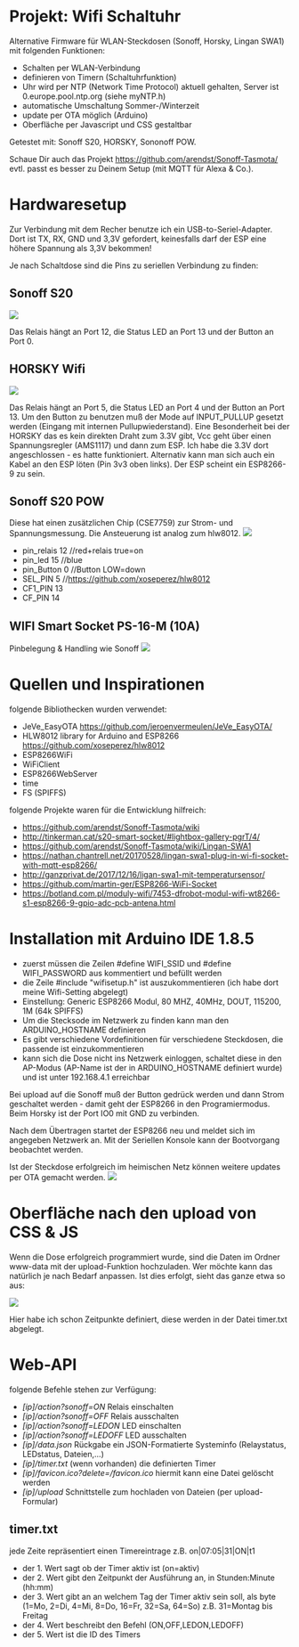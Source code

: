 # Projekt: Wifi Schaltuhr

Alternative Firmware für WLAN-Steckdosen (Sonoff, Horsky, Lingan SWA1) mit folgenden Funktionen:
* Schalten per WLAN-Verbindung
* definieren von Timern (Schaltuhrfunktion)
* Uhr wird per NTP (Network Time Protocol) aktuell gehalten, Server ist 0.europe.pool.ntp.org (siehe myNTP.h)
* automatische Umschaltung Sommer-/Winterzeit
* update per OTA möglich (Arduino)
* Oberfläche per Javascript und CSS gestaltbar

Getestet mit: Sonoff S20, HORSKY, Sononoff POW.

Schaue Dir auch das Projekt https://github.com/arendst/Sonoff-Tasmota/ evtl. passt es besser zu Deinem Setup (mit MQTT für Alexa & Co.).

# Hardwaresetup
Zur Verbindung mit dem Recher benutze ich ein USB-to-Seriel-Adapter. Dort ist TX, RX, GND und 3,3V gefordert, keinesfalls darf der ESP eine höhere Spannung als 3,3V bekommen!

Je nach Schaltdose sind die Pins zu seriellen Verbindung zu finden:

## Sonoff S20
![](https://raw.githubusercontent.com/polygontwist/ESP_sonoff_Schaltuhr/master/bilder/sonoff_platine.png)

Das Relais hängt an Port 12, die Status LED an Port 13 und der Button an Port 0.

## HORSKY Wifi
![](https://raw.githubusercontent.com/polygontwist/ESP_sonoff_Schaltuhr/master/bilder/platine_horsky_Lingan-SWA1.png)

Das Relais hängt an Port 5, die Status LED an Port 4 und der Button an Port 13. Um den Button zu benutzen muß der Mode auf INPUT_PULLUP gesetzt werden (Eingang mit internen Pullupwiederstand).
Eine Besonderheit bei der HORSKY das es kein direkten Draht zum 3.3V gibt, Vcc geht über einen Spannungsregler (AMS1117) und dann zum ESP. Ich habe die 3.3V dort angeschlossen - es hatte funktioniert. Alternativ kann man sich auch ein Kabel an den ESP löten (Pin 3v3 oben links).
Der ESP scheint ein ESP8266-9 zu sein.

## Sonoff S20 POW
Diese hat einen zusätzlichen Chip (CSE7759) zur Strom- und Spannungsmessung. Die Ansteuerung ist analog zum hlw8012.
![](https://raw.githubusercontent.com/polygontwist/ESP_sonoff_Schaltuhr/master/bilder/sonoffPOW_serial.jpg)
* pin_relais 12 //red+relais   true=on
* pin_led 15    //blue          
* pin_Button 0  //Button  LOW=down 
* SEL_PIN    5  //https://github.com/xoseperez/hlw8012
* CF1_PIN   13
* CF_PIN    14

## WIFI Smart Socket PS-16-M (10A)
Pinbelegung & Handling wie Sonoff
![](https://raw.githubusercontent.com/polygontwist/ESP_sonoff_Schaltuhr/master/bilder/wifi_smart_socket.jpg)

# Quellen und Inspirationen
folgende Bibliothecken wurden verwendet:
* JeVe_EasyOTA https://github.com/jeroenvermeulen/JeVe_EasyOTA/
* HLW8012 library for Arduino and ESP8266 https://github.com/xoseperez/hlw8012
* ESP8266WiFi
* WiFiClient
* ESP8266WebServer
* time
* FS (SPIFFS)

folgende Projekte waren für die Entwicklung hilfreich: 
* https://github.com/arendst/Sonoff-Tasmota/wiki
* http://tinkerman.cat/s20-smart-socket/#lightbox-gallery-pgrT/4/
* https://github.com/arendst/Sonoff-Tasmota/wiki/Lingan-SWA1
* https://nathan.chantrell.net/20170528/lingan-swa1-plug-in-wi-fi-socket-with-mqtt-esp8266/
* http://ganzprivat.de/2017/12/16/ligan-swa1-mit-temperatursensor/
* https://github.com/martin-ger/ESP8266-WiFi-Socket
* https://botland.com.pl/moduly-wifi/7453-dfrobot-modul-wifi-wt8266-s1-esp8266-9-gpio-adc-pcb-antena.html


# Installation mit Arduino IDE 1.8.5
* zuerst müssen die Zeilen #define WIFI_SSID und #define WIFI_PASSWORD aus kommentiert und befüllt werden
* die Zeile #include "wifisetup.h" ist auszukommentieren (ich habe dort meine Wifi-Setting abgelegt)
* Einstellung: Generic ESP8266 Modul, 80 MHZ, 40MHz, DOUT, 115200, 1M (64k SPIFFS)
* Um die Stecksode im Netzwerk zu finden kann man den ARDUINO_HOSTNAME definieren
* Es gibt verschiedene Vordefinitionen für verschiedene Steckdosen, die passende ist einzukommentieren
* kann sich die Dose nicht ins Netzwerk einloggen, schaltet diese in den AP-Modus (AP-Name ist der in ARDUINO_HOSTNAME definiert wurde) und ist unter 192.168.4.1 erreichbar

Bei upload auf die Sonoff muß der Button gedrück werden und dann Strom geschaltet werden - damit geht der ESP8266 in den Programiermodus.
Beim Horsky ist der Port IO0 mit GND zu verbinden.

Nach dem Übertragen startet der ESP8266 neu und meldet sich im angegeben Netzwerk an. Mit der Seriellen Konsole kann der Bootvorgang beobachtet werden.

Ist der Steckdose erfolgreich im heimischen Netz können weitere updates per OTA gemacht werden.
![](https://github.com/polygontwist/ESP_sonoff_Schaltuhr/blob/master/bilder/ota-port.png)

# Oberfläche nach den upload von CSS & JS
Wenn die Dose erfolgreich programmiert wurde, sind die Daten im Ordner www-data mit der upload-Funktion hochzuladen. Wer möchte kann das natürlich je nach Bedarf anpassen. Ist dies erfolgt, sieht das ganze etwa so aus:

![](https://github.com/polygontwist/ESP_sonoff_Schaltuhr/blob/master/bilder/screen01.png)

Hier habe ich schon Zeitpunkte definiert, diese werden in der Datei timer.txt abgelegt.

# Web-API
folgende Befehle stehen zur Verfügung:
* *[ip]/action?sonoff=ON* Relais einschalten
* *[ip]/action?sonoff=OFF* Relais ausschalten
* *[ip]/action?sonoff=LEDON* LED einschalten
* *[ip]/action?sonoff=LEDOFF* LED ausschalten
* *[ip]/data.json* Rückgabe ein JSON-Formatierte Systeminfo (Relaystatus, LEDstatus, Dateien,...)
* *[ip]/timer.txt* (wenn vorhanden) die definierten Timer
* *[ip]/favicon.ico?delete=/favicon.ico* hiermit kann eine Datei gelöscht werden
* *[ip]/upload* Schnittstelle zum hochladen von Dateien (per upload-Formular)
  
## timer.txt
jede Zeite repräsentiert einen Timereintrage z.B. on|07:05|31|ON|t1
* der 1. Wert sagt ob der Timer aktiv ist (on=aktiv)
* der 2. Wert gibt den Zeitpunkt der Ausführung an, in Stunden:Minute (hh:mm)
* der 3. Wert gibt an an welchem Tag der Timer aktiv sein soll, als byte (1=Mo, 2=Di, 4=Mi, 8=Do, 16=Fr, 32=Sa, 64=So) z.B. 31=Montag bis Freitag
* der 4. Wert beschreibt den Befehl (ON,OFF,LEDON,LEDOFF)
* der 5. Wert ist die ID des Timers
  
  

